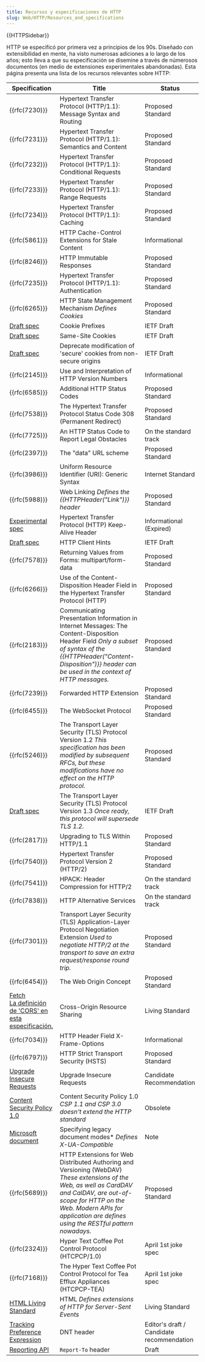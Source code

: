 ```yaml
---
title: Recursos y especificaciones de HTTP
slug: Web/HTTP/Resources_and_specifications
---
```


{{HTTPSidebar}}

HTTP se especificó por primera vez a principios de los 90s. Diseñado con extensibilidad en mente, ha visto numerosas adiciones a lo largo de los años; esto lleva a que su especificación se disemine a través de númerosos documentos (en medio de extensiones experimentales abandonadas). Esta página presenta una lista de los recursos relevantes sobre HTTP:

| Specification                                                                                             | Title                                                                                                                                                                                                                                                 | Status                                    |
| --------------------------------------------------------------------------------------------------------- | ----------------------------------------------------------------------------------------------------------------------------------------------------------------------------------------------------------------------------------------------------- | ----------------------------------------- |
| {{rfc(7230)}}                                                                                             | Hypertext Transfer Protocol (HTTP/1.1): Message Syntax and Routing                                                                                                                                                                                    | Proposed Standard                         |
| {{rfc(7231)}}                                                                                             | Hypertext Transfer Protocol (HTTP/1.1): Semantics and Content                                                                                                                                                                                         | Proposed Standard                         |
| {{rfc(7232)}}                                                                                             | Hypertext Transfer Protocol (HTTP/1.1): Conditional Requests                                                                                                                                                                                          | Proposed Standard                         |
| {{rfc(7233)}}                                                                                             | Hypertext Transfer Protocol (HTTP/1.1): Range Requests                                                                                                                                                                                                | Proposed Standard                         |
| {{rfc(7234)}}                                                                                             | Hypertext Transfer Protocol (HTTP/1.1): Caching                                                                                                                                                                                                       | Proposed Standard                         |
| {{rfc(5861)}}                                                                                             | HTTP Cache-Control Extensions for Stale Content                                                                                                                                                                                                       | Informational                             |
| {{rfc(8246)}}                                                                                             | HTTP Immutable Responses                                                                                                                                                                                                                              | Proposed Standard                         |
| {{rfc(7235)}}                                                                                             | Hypertext Transfer Protocol (HTTP/1.1): Authentication                                                                                                                                                                                                | Proposed Standard                         |
| {{rfc(6265)}}                                                                                             | HTTP State Management Mechanism _Defines Cookies_                                                                                                                                                                                                     | Proposed Standard                         |
| [Draft spec](https://tools.ietf.org/html/draft-ietf-httpbis-cookie-prefixes-00)                           | Cookie Prefixes                                                                                                                                                                                                                                       | IETF Draft                                |
| [Draft spec](https://tools.ietf.org/html/draft-ietf-httpbis-cookie-same-site-00)                          | Same-Site Cookies                                                                                                                                                                                                                                     | IETF Draft                                |
| [Draft spec](https://tools.ietf.org/html/draft-ietf-httpbis-cookie-alone-01)                              | Deprecate modification of 'secure' cookies from non-secure origins                                                                                                                                                                                    | IETF Draft                                |
| {{rfc(2145)}}                                                                                             | Use and Interpretation of HTTP Version Numbers                                                                                                                                                                                                        | Informational                             |
| {{rfc(6585)}}                                                                                             | Additional HTTP Status Codes                                                                                                                                                                                                                          | Proposed Standard                         |
| {{rfc(7538)}}                                                                                             | The Hypertext Transfer Protocol Status Code 308 (Permanent Redirect)                                                                                                                                                                                  | Proposed Standard                         |
| {{rfc(7725)}}                                                                                             | An HTTP Status Code to Report Legal Obstacles                                                                                                                                                                                                         | On the standard track                     |
| {{rfc(2397)}}                                                                                             | The "data" URL scheme                                                                                                                                                                                                                                 | Proposed Standard                         |
| {{rfc(3986)}}                                                                                             | Uniform Resource Identifier (URI): Generic Syntax                                                                                                                                                                                                     | Internet Standard                         |
| {{rfc(5988)}}                                                                                             | Web Linking _Defines the {{HTTPHeader("Link")}} header_                                                                                                                                                                                               | Proposed Standard                         |
| [Experimental spec](https://tools.ietf.org/id/draft-thomson-hybi-http-timeout-01.html)                    | Hypertext Transfer Protocol (HTTP) Keep-Alive Header                                                                                                                                                                                                  | Informational (Expired)                   |
| [Draft spec](https://httpwg.org/http-extensions/client-hints.html)                                         | HTTP Client Hints                                                                                                                                                                                                                                     | IETF Draft                                |
| {{rfc(7578)}}                                                                                             | Returning Values from Forms: multipart/form-data                                                                                                                                                                                                      | Proposed Standard                         |
| {{rfc(6266)}}                                                                                             | Use of the Content-Disposition Header Field in the Hypertext Transfer Protocol (HTTP)                                                                                                                                                                 | Proposed Standard                         |
| {{rfc(2183)}}                                                                                             | Communicating Presentation Information in Internet Messages: The Content-Disposition Header Field _Only a subset of syntax of the {{HTTPHeader("Content-Disposition")}} header can be used in the context of HTTP messages._                          | Proposed Standard                         |
| {{rfc(7239)}}                                                                                             | Forwarded HTTP Extension                                                                                                                                                                                                                              | Proposed Standard                         |
| {{rfc(6455)}}                                                                                             | The WebSocket Protocol                                                                                                                                                                                                                                | Proposed Standard                         |
| {{rfc(5246)}}                                                                                             | The Transport Layer Security (TLS) Protocol Version 1.2 _This specification has been modified by subsequent RFCs, but these modifications have no effect on the HTTP protocol._                                                                       | Proposed Standard                         |
| [Draft spec](<https://tlswg.github.io/tls13-spec/)>)                                                      | The Transport Layer Security (TLS) Protocol Version 1.3 _Once ready, this protocol will supersede TLS 1.2._                                                                                                                                           | IETF Draft                                |
| {{rfc(2817)}}                                                                                             | Upgrading to TLS Within HTTP/1.1                                                                                                                                                                                                                      | Proposed Standard                         |
| {{rfc(7540)}}                                                                                             | Hypertext Transfer Protocol Version 2 (HTTP/2)                                                                                                                                                                                                        | Proposed Standard                         |
| {{rfc(7541)}}                                                                                             | HPACK: Header Compression for HTTP/2                                                                                                                                                                                                                  | On the standard track                     |
| {{rfc(7838)}}                                                                                             | HTTP Alternative Services                                                                                                                                                                                                                             | On the standard track                     |
| {{rfc(7301)}}                                                                                             | Transport Layer Security (TLS) Application-Layer Protocol Negotiation Extension _Used to negotiate HTTP/2 at the transport to save an extra request/response round trip._                                                                             | Proposed Standard                         |
| {{rfc(6454)}}                                                                                             | The Web Origin Concept                                                                                                                                                                                                                                | Proposed Standard                         |
| [Fetch <br>La definición de 'CORS' en esta especificación.](https://fetch.spec.whatwg.org/#cors-protocol) | Cross-Origin Resource Sharing                                                                                                                                                                                                                         | Living Standard                           |
| {{rfc(7034)}}                                                                                             | HTTP Header Field X-Frame-Options                                                                                                                                                                                                                     | Informational                             |
| {{rfc(6797)}}                                                                                             | HTTP Strict Transport Security (HSTS)                                                                                                                                                                                                                 | Proposed Standard                         |
| [Upgrade Insecure Requests](https://w3c.github.io/webappsec-upgrade-insecure-requests/)                   | Upgrade Insecure Requests                                                                                                                                                                                                                             | Candidate Recommendation                  |
| [Content Security Policy 1.0](https://www.w3.org/TR/CSP1/)                                                | Content Security Policy 1.0 _CSP 1.1 and CSP 3.0 doesn't extend the HTTP standard_                                                                                                                                                                    | Obsolete                                  |
| [Microsoft document](<https://msdn.microsoft.com/en-us/library/jj676915(v=vs.85).aspx>)                   | Specifying legacy document modes\* _Defines X-UA-Compatible_                                                                                                                                                                                          | Note                                      |
| {{rfc(5689)}}                                                                                             | HTTP Extensions for Web Distributed Authoring and Versioning (WebDAV) _These extensions of the Web, as well as CardDAV and CalDAV, are out-of-scope for HTTP on the Web. Modern APIs for application are defines using the RESTful pattern nowadays._ | Proposed Standard                         |
| {{rfc(2324)}}                                                                                             | Hyper Text Coffee Pot Control Protocol (HTCPCP/1.0)                                                                                                                                                                                                   | April 1st joke spec                       |
| {{rfc(7168)}}                                                                                             | The Hyper Text Coffee Pot Control Protocol for Tea Efflux Appliances (HTCPCP-TEA)                                                                                                                                                                     | April 1st joke spec                       |
| [HTML Living Standard](https://html.spec.whatwg.org/multipage/)                                           | HTML _Defines extensions of HTTP for Server-Sent Events_                                                                                                                                                                                              | Living Standard                           |
| [Tracking Preference Expression](https://www.w3.org/2011/tracking-protection/drafts/tracking-dnt.html)    | DNT header                                                                                                                                                                                                                                            | Editor's draft / Candidate recommendation |
| [Reporting API](http://wicg.github.io/reporting/)                                                         | `Report-To` header                                                                                                                                                                                                                                    | Draft                                     |
